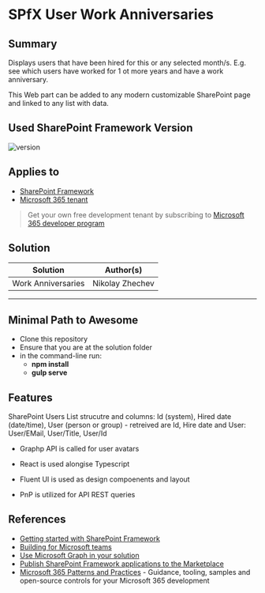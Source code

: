 # SPfX User Work Anniversaries

## Summary

Displays users that have been hired for this or any selected month/s. E.g. see which users have worked for 1 ot more years and have a work anniversary.

This Web part can be added to any modern customizable SharePoint page and linked to any list with data.

## Used SharePoint Framework Version

![version](https://img.shields.io/badge/version-1.18.2-green.svg)

## Applies to

- [SharePoint Framework](https://aka.ms/spfx)
- [Microsoft 365 tenant](https://docs.microsoft.com/en-us/sharepoint/dev/spfx/set-up-your-developer-tenant)

> Get your own free development tenant by subscribing to [Microsoft 365 developer program](http://aka.ms/o365devprogram)

## Solution

| Solution    		 | Author(s)       	|
| -------------------| -----------------|
| Work Anniversaries | Nikolay Zhechev 	|

---

## Minimal Path to Awesome

- Clone this repository
- Ensure that you are at the solution folder
- in the command-line run:
  - **npm install**
  - **gulp serve**

## Features

SharePoint Users List strucutre and columns:
	Id (system), Hired date (date/time), User (person or group)
	- retreived are Id, Hire date and User: User/EMail, User/Title, User/Id
	
- Graphp API is called for user avatars
	
- React is used alongise Typescript
	
- Fluent UI is used as design compoenents and layout

- PnP is utilized for API REST queries


## References

- [Getting started with SharePoint Framework](https://docs.microsoft.com/en-us/sharepoint/dev/spfx/set-up-your-developer-tenant)
- [Building for Microsoft teams](https://docs.microsoft.com/en-us/sharepoint/dev/spfx/build-for-teams-overview)
- [Use Microsoft Graph in your solution](https://docs.microsoft.com/en-us/sharepoint/dev/spfx/web-parts/get-started/using-microsoft-graph-apis)
- [Publish SharePoint Framework applications to the Marketplace](https://docs.microsoft.com/en-us/sharepoint/dev/spfx/publish-to-marketplace-overview)
- [Microsoft 365 Patterns and Practices](https://aka.ms/m365pnp) - Guidance, tooling, samples and open-source controls for your Microsoft 365 development

